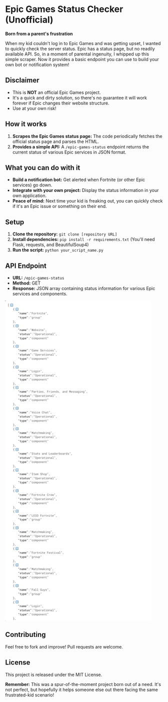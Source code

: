 # Epic Games Status Checker (Unofficial)

**Born from a parent's frustration**

When my kid couldn't log in to Epic Games and was getting upset, I wanted to quickly check the server status. Epic has a status page, but no readily available API. So, in a moment of parental ingenuity, I whipped up this simple scraper. Now it provides a basic endpoint you can use to build your own bot or notification system!

## Disclaimer

* This is **NOT** an official Epic Games project.
* It's a quick and dirty solution, so there's no guarantee it will work forever if Epic changes their website structure.
* Use at your own risk!

## How it works

1. **Scrapes the Epic Games status page:** The code periodically fetches the official status page and parses the HTML.
2. **Provides a simple API:**  A `/epic-games-status` endpoint returns the current status of various Epic services in JSON format.

## What you can do with it

* **Build a notification bot:** Get alerted when Fortnite (or other Epic services) go down.
* **Integrate with your own project:** Display the status information in your own application.
* **Peace of mind:**  Next time your kid is freaking out, you can quickly check if it's an Epic issue or something on their end.

## Setup

1. **Clone the repository:** `git clone [repository URL]`
2. **Install dependencies:** `pip install -r requirements.txt` (You'll need Flask, requests, and BeautifulSoup4)
3. **Run the script:** `python your_script_name.py`

## API Endpoint

* **URL:** `/epic-games-status`
* **Method:** GET
* **Response:** JSON array containing status information for various Epic services and components.


![Result](image.png)

## Contributing

Feel free to fork and improve!  Pull requests are welcome. 

## License

This project is released under the MIT License.

**Remember:** This was a spur-of-the-moment project born out of a need. It's not perfect, but hopefully it helps someone else out there facing the same frustrated-kid scenario!





